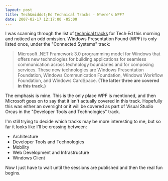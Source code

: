```yaml
---
layout: post
title: Tech&middot;Ed Technical Tracks - Where's WPF?
date: 2007-02-17 12:17:00 -05:00
---
```


I was scanning through the list of [technical tracks](http://www.msteched.com/public/tracks.aspx) for Tech·Ed this morning and noticed an odd omission. Windows Presentation Found (WPF) is only listed once, under the "Connected Systems" track:

> Microsoft .NET Framework 3.0 programming model for Windows that offers new technologies for building applications for seamless communication across technology boundaries and for composing services. These new technologies are Windows Presentation Foundation, Windows Communication Foundation, Windows Workflow Foundation, and Windows CardSpace. <strong>(The latter three are covered in this track.)</strong>

The emphasis is mine. This is the only place WPF is mentioned, and then Microsoft goes on to say that it isn't actually covered in this track. Hopefully this was either an oversight or it will be covered as part of Visual Studio Orcas in the "Developer Tools and Technologies" track.

I'm still trying to decide which tracks may be more interesting to me, but so far it looks like I'll be crossing between:

<ul>
<li>Architecture 
<li>Developer Tools and Technologies 
<li>Mobility 
<li>Web Development and Infrastructure 
<li>Windows Client</li></li></li></li></li></ul>


Now I just have to wait until the sessions are published and then the real fun begins.
